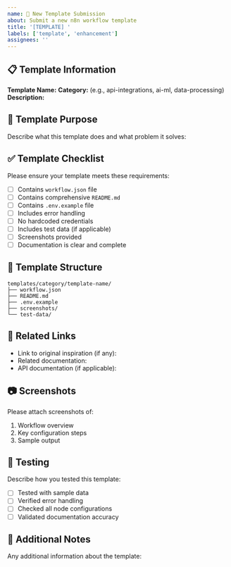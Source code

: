 ```yaml
---
name: 🔧 New Template Submission
about: Submit a new n8n workflow template
title: '[TEMPLATE] '
labels: ['template', 'enhancement']
assignees: ''
---
```


## 📋 Template Information

**Template Name:**
**Category:** (e.g., api-integrations, ai-ml, data-processing)
**Description:**

## 🎯 Template Purpose

Describe what this template does and what problem it solves:

## ✅ Template Checklist

Please ensure your template meets these requirements:

- [ ] Contains `workflow.json` file
- [ ] Contains comprehensive `README.md`
- [ ] Contains `.env.example` file
- [ ] Includes error handling
- [ ] No hardcoded credentials
- [ ] Includes test data (if applicable)
- [ ] Screenshots provided
- [ ] Documentation is clear and complete

## 📁 Template Structure

```
templates/category/template-name/
├── workflow.json
├── README.md
├── .env.example
├── screenshots/
└── test-data/
```

## 🔗 Related Links

- Link to original inspiration (if any):
- Related documentation:
- API documentation (if applicable):

## 📷 Screenshots

Please attach screenshots of:
1. Workflow overview
2. Key configuration steps
3. Sample output

## 🧪 Testing

Describe how you tested this template:

- [ ] Tested with sample data
- [ ] Verified error handling
- [ ] Checked all node configurations
- [ ] Validated documentation accuracy

## 📝 Additional Notes

Any additional information about the template:
